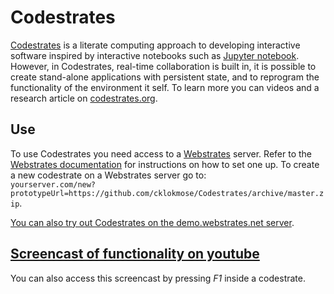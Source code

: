 # Codestrates

[Codestrates](codestrates.org) is a literate computing approach to developing interactive software inspired by interactive notebooks such as [Jupyter notebook](http://jupyter.org). However, in Codestrates, real-time collaboration is built in, it is possible to create stand-alone applications with persistent state, and to reprogram the functionality of the environment it self. To learn more you can videos and a research article on [codestrates.org](codestrates.org).

## Use
To use Codestrates you need access to a [Webstrates](webstrates.net) server. Refer to the [Webstrates documentation](webstrates.github.io) for instructions on how to set one up.
To create a new codestrate on a Webstrates server go to:  
`yourserver.com/new?prototypeUrl=https://github.com/cklokmose/Codestrates/archive/master.zip`.

[You can also try out Codestrates on the demo.webstrates.net server](demo.webstrates.net/new?prototypeUrl=https://github.com/cklokmose/Codestrates/archive/master.zip).

## [Screencast of functionality on youtube](https://www.youtube.com/watch?v=7HedZZoFC-s)
You can also access this screencast by pressing _F1_ inside a codestrate.

